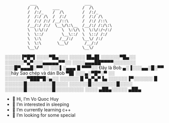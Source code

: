                ___                     ___
              /  /\      ___          /  /\
              /  /:/_    /  /\        /  /:/_
              /  /:/ /\  /  /:/       /  /:/ /\
              /  /:/ /:/ /__/::\      /  /:/ /::\
              /__/:/ /:/  \__\/\:\__  /__/:/ /:/\:\
              \  \:\/:/      \  \:\/\ \  \:\/:/~/:/
              \  \::/        \__\::/  \  \::/ /:/
              \  \:\        /__/:/    \__\/ /:/
              \  \:\       \__\/       /__/:/
              \__\/                   \__\/
              
░░░░░▐▀█▀▌░░░░▀█▄░░░
░░░░░▐█▄█▌░░░░░░▀█▄░░
░░░░░░▀▄▀░░░▄▄▄▄▄▀▀░░
░░░░▄▄▄██▀▀▀▀░░░░░░░
░░░█▀▄▄▄█░▀▀░░
░░░▌░▄▄▄▐▌▀▀▀░░ Đây là Bob
▄░▐░░░▄▄░█░▀▀ ░░hãy Sao chép và dán Bob
▀█▌░░░▄░▀█▀░▀ ░░ 
░░░░░░░▀███▀█░▄░░
░░░░░░▐▌▀▄▀▄▀▐▄
░░░░░░▐▀░░░░░░▐▌
░░░░░░█░░░░░░░░█░░░░
░░░░░░█░░░░░░░░█░░░░
░░░░░░█░░░░░░░░█░░░░░░░░░
░░░░ ▄██▄░░░░░ ▄██▄
   
- 👋 Hi, I’m Vo Quoc Huy
- 👀 I’m interested in sleeping
- 🌱 I’m currently learning c++
- 💞️ I’m looking for some special


<!---
drlst/drlst is a ✨ special ✨ repository because its `README.md` (this file) appears on your GitHub profile.
You can click the Preview link to take a look at your changes.
--->
